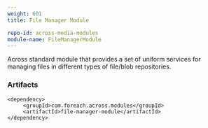 ```yaml
---
weight: 601
title: File Manager Module

repo-id: across-media-modules
module-name: FileManagerModule
---
```


Across standard module that provides a set of uniform services for
managing files in different types of file/blob repositories.

<!--more-->


### Artifacts

    <dependency>
         <groupId>com.foreach.across.modules</groupId>
         <artifactId>file-manager-module</artifactId>
    </dependency>
